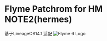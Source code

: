 # Flyme Patchrom for HM NOTE2(hermes)
基于LineageOS14.1 适配
![Flyme 6 Logo](https://raw.githubusercontent.com/NESPTechnology/FlymeOS_devices_P8Lite/android-6.0/images/flyme.png)
